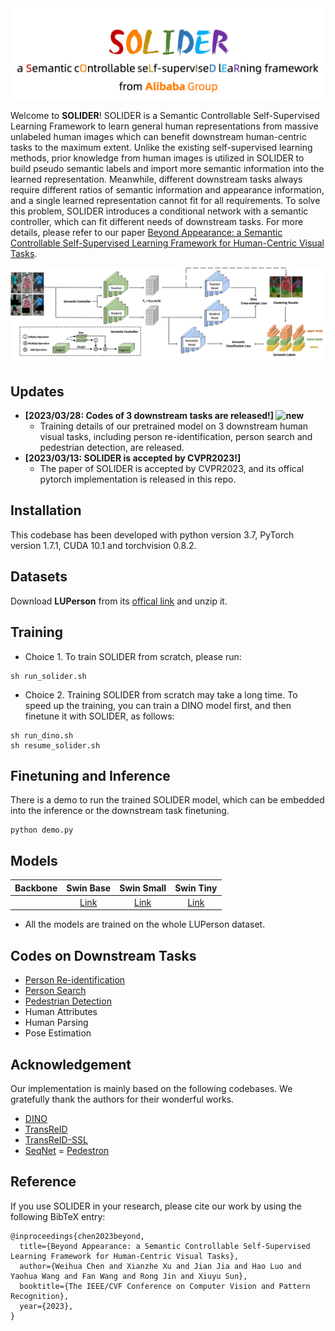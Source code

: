 <div align="center"><img src="assets/logo.png" width="900"></div>

Welcome to **SOLIDER**! SOLIDER is a Semantic Controllable Self-Supervised Learning Framework to learn general human representations from massive unlabeled human images which can benefit downstream human-centric tasks to the maximum extent. Unlike the existing self-supervised learning methods, prior knowledge from human images is utilized in SOLIDER to build pseudo semantic labels and import more semantic information into the learned representation. Meanwhile, different downstream tasks always require different ratios of semantic information and appearance information, and a single learned representation cannot fit for all requirements. To solve this problem, SOLIDER introduces a conditional network with a semantic controller, which can fit different needs of downstream tasks. For more details, please refer to our paper [Beyond Appearance: a Semantic Controllable Self-Supervised Learning Framework for Human-Centric Visual Tasks](xxx).

<div align="center"><img src="assets/framework.png" width="900"></div>

## Updates
- **[2023/03/28: Codes of 3 downstream tasks are released!] ![new](https://img.alicdn.com/imgextra/i4/O1CN01kUiDtl1HVxN6G56vN_!!6000000000764-2-tps-43-19.png)**
    * Training details of our pretrained model on 3 downstream human visual tasks, including person re-identification, person search and pedestrian detection, are released.
- **[2023/03/13: SOLIDER is accepted by CVPR2023!]**
    * The paper of SOLIDER is accepted by CVPR2023, and its offical pytorch implementation is released in this repo. 

## Installation
This codebase has been developed with python version 3.7, PyTorch version 1.7.1, CUDA 10.1 and torchvision 0.8.2.                                           

## Datasets
Download **LUPerson** from its [offical link](https://github.com/DengpanFu/LUPerson-NL/tree/main/LUP-NL) and unzip it.                                                               

## Training
- Choice 1. To train SOLIDER from scratch, please run:
```shell
sh run_solider.sh
```

- Choice 2. Training SOLIDER from scratch may take a long time. To speed up the training, you can train a DINO model first, and then finetune it with SOLIDER, as follows:
```shell
sh run_dino.sh
sh resume_solider.sh
```

## Finetuning and Inference
There is a demo to run the trained SOLIDER model, which can be embedded into the inference or the downstream task finetuning.
```shell
python demo.py
```

## Models
| Backbone | Swin Base | Swin Small | Swin Tiny |
| ------ |:---: | :---: | :---: |
| | [Link](https://drive.google.com/file/d/1uh7tO34tMf73MJfFqyFEGx42UBktTbZU/view?usp=share_link) | [Link](https://drive.google.com/file/d/1oyEgASqDHc7YUPsQUMxuo2kBZyi2Tzfv/view?usp=share_link) | [Link](https://drive.google.com/file/d/12UyPVFmjoMVpQLHN07tNh4liHUmyDqg8/view?usp=share_link) |  

- All the models are trained on the whole LUPerson dataset.

## Codes on Downstream Tasks
- [Person Re-identification](https://github.com/tinyvision/SOLIDER-REID)
- [Person Search](https://github.com/tinyvision/SOLIDER-PersonSearch)
- [Pedestrian Detection](https://github.com/tinyvision/SOLIDER-PedestrianDetection)
- Human Attributes
- Human Parsing
- Pose Estimation

## Acknowledgement
Our implementation is mainly based on the following codebases. We gratefully thank the authors for their wonderful works.
- [DINO](https://github.com/facebookresearch/dino)
- [TransReID](https://github.com/damo-cv/TransReID)
- [TransReID-SSL](https://github.com/damo-cv/TransReID-SSL)
- [SeqNet](https://github.com/serend1p1ty/SeqNet)
= [Pedestron](https://github.com/hasanirtiza/Pedestron)

## Reference
If you use SOLIDER in your research, please cite our work by using the following BibTeX entry:
```
@inproceedings{chen2023beyond,
  title={Beyond Appearance: a Semantic Controllable Self-Supervised Learning Framework for Human-Centric Visual Tasks},
  author={Weihua Chen and Xianzhe Xu and Jian Jia and Hao Luo and Yaohua Wang and Fan Wang and Rong Jin and Xiuyu Sun},
  booktitle={The IEEE/CVF Conference on Computer Vision and Pattern Recognition},
  year={2023},
}

